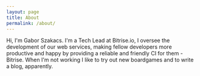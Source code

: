 ```yaml
---
layout: page
title: About
permalink: /about/
---
```


Hi, I'm Gabor Szakacs. I'm a Tech Lead at Bitrise.io, I oversee the development of our web services, making fellow developers more productive and happy by providing a reliable and friendly CI for them - Bitrise. When I'm not working I like to try out new boardgames and to write a blog, apparently.
